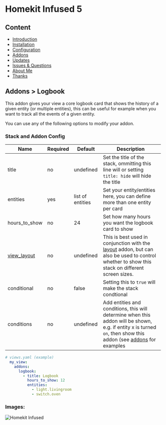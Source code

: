 # Homekit Infused 5

## Content
- [Introduction](../index.md)
- [Installation](../installation.md)
- [Configuration](../configuration.md)
- [Addons](../addons.md)
- [Updates](../updates.md)
- [Issues & Questions](../issues.md)
- [About Me](../about.md)
- [Thanks](../thanks.md)

## Addons > Logbook

This addon gives your view a core logbook card that shows the history of a given entity (or multiple entities), this can be useful for example when you want to track all the events of a given entity.

You can use any of the following options to modify your addon.

### Stack and Addon Config

| Name | Required | Default | Description |
|----------------------------------|-------------|----------------------|-----------------------------------------------------------------------------------------------------------------------------------------------------------------------------------|
| title | no | undefined | Set the title of the stack, ommitting this line will or setting `title: hide` will hide the title |
| entities | yes | list of entities | Set your entity/entities here, you can define more than one entity per card |
| hours_to_show | no | 24 | Set how many hours you want the logbook card to show |
| [view_layout](layout.md#view-layout) | no | undefined | This is best used in conjunction with the [layout](layout.md#view-layout) addon, but can also be used to control whether to show this stack on different screen sizes. |
| conditional | no | false | Setting this to `true` will make the stack condtional |
| conditions | no | undefined | Add entities and conditions, this will determine when this addon will be shown, e.g. if entity x is turned `on`, then show this addon (see [addons](../addons.md) for examples |

```yaml
# views.yaml (example)
  my_view:
    addons:
      logbook:
        - title: Logbook
          hours_to_show: 12
          entities:
            - light.livingroom
            - switch.oven
``` 

### Images:

![Homekit Infused](../images/hki-logbook.png)
